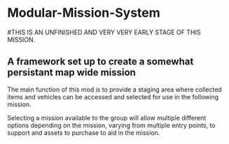# Modular-Mission-System
#THIS IS AN UNFINISHED AND VERY VERY EARLY STAGE OF THIS MISSION.
## A framework set up to create a somewhat persistant map wide mission
The main function of this mod is to provide a staging area where collected items and vehicles can be accessed and selected for use in the following mission.

Selecting a mission available to the group will allow multiple different options depending on the mission, varying from multiple entry points, to support and assets to purchase to aid in the mission.